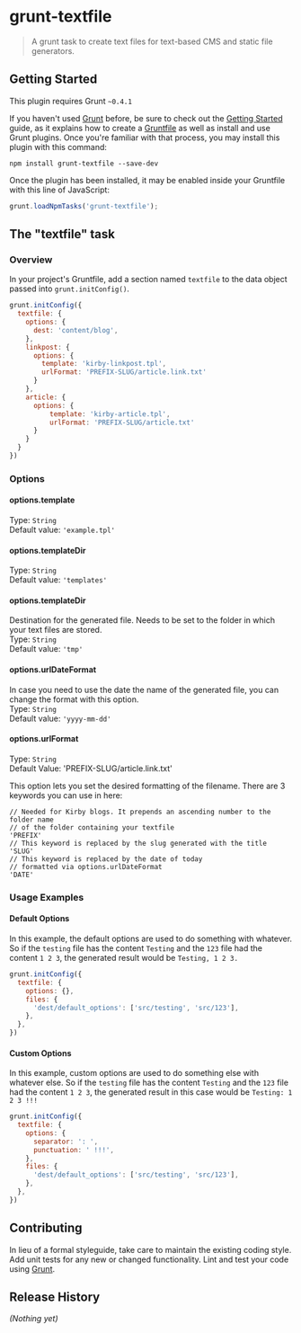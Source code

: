 # grunt-textfile

> A grunt task to create text files for text-based CMS and static file generators.

## Getting Started
This plugin requires Grunt `~0.4.1`

If you haven't used [Grunt](http://gruntjs.com/) before, be sure to check out the [Getting Started](http://gruntjs.com/getting-started) guide, as it explains how to create a [Gruntfile](http://gruntjs.com/sample-gruntfile) as well as install and use Grunt plugins. Once you're familiar with that process, you may install this plugin with this command:

```shell
npm install grunt-textfile --save-dev
```

Once the plugin has been installed, it may be enabled inside your Gruntfile with this line of JavaScript:

```js
grunt.loadNpmTasks('grunt-textfile');
```

## The "textfile" task

### Overview
In your project's Gruntfile, add a section named `textfile` to the data object passed into `grunt.initConfig()`.

```js
grunt.initConfig({
  textfile: {
    options: {
      dest: 'content/blog',
    },
    linkpost: {
      options: {
        template: 'kirby-linkpost.tpl',
        urlFormat: 'PREFIX-SLUG/article.link.txt'
      }
    },
    article: {
      options: {
          template: 'kirby-article.tpl',
          urlFormat: 'PREFIX-SLUG/article.txt'
      }
    }
  }
})
```

### Options

#### options.template
Type: `String`  
Default value: `'example.tpl'`  

#### options.templateDir
Type: `String`  
Default value: `'templates'`  

#### options.templateDir
Destination for the generated file. Needs to be set to the folder in which your text files are stored.  
Type: `String`  
Default value: `'tmp'`  

#### options.urlDateFormat
In case you need to use the date the name of the generated file, you can change the format with this option.  
Type: `String`  
Default value: `'yyyy-mm-dd'`  

#### options.urlFormat
Type: `String`  
Default Value: 'PREFIX-SLUG/article.link.txt'  

This option lets you set the desired formatting of the filename. There are 3 keywords you can use in here: 

```
// Needed for Kirby blogs. It prepends an ascending number to the folder name 
// of the folder containing your textfile
'PREFIX' 
// This keyword is replaced by the slug generated with the title
'SLUG'
// This keyword is replaced by the date of today 
// formatted via options.urlDateFormat
'DATE'
```

### Usage Examples

#### Default Options
In this example, the default options are used to do something with whatever. So if the `testing` file has the content `Testing` and the `123` file had the content `1 2 3`, the generated result would be `Testing, 1 2 3.`

```js
grunt.initConfig({
  textfile: {
    options: {},
    files: {
      'dest/default_options': ['src/testing', 'src/123'],
    },
  },
})
```

#### Custom Options
In this example, custom options are used to do something else with whatever else. So if the `testing` file has the content `Testing` and the `123` file had the content `1 2 3`, the generated result in this case would be `Testing: 1 2 3 !!!`

```js
grunt.initConfig({
  textfile: {
    options: {
      separator: ': ',
      punctuation: ' !!!',
    },
    files: {
      'dest/default_options': ['src/testing', 'src/123'],
    },
  },
})
```

## Contributing
In lieu of a formal styleguide, take care to maintain the existing coding style. Add unit tests for any new or changed functionality. Lint and test your code using [Grunt](http://gruntjs.com/).

## Release History
_(Nothing yet)_
